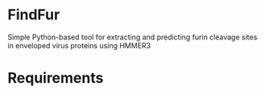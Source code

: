 # FindFur

Simple Python-based tool for extracting and predicting furin cleavage sites in enveloped virus proteins using HMMER3

# Requirements
